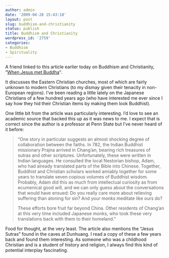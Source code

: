 ```yaml
---
author: admin
date: '2009-04-28 15:43:18'
layout: post
slug: buddhism-and-christianity
status: publish
title: Buddhism and Christianity
wordpress_id: '2759'
categories:
- Buddhism
- Spirituality
---
```

<p>A friend linked to this article earlier today on Buddhism and Christianity, &#8220;<a href="http://www.boston.com/bostonglobe/ideas/articles/2008/12/14/when_jesus_met_buddha/?page=full">When Jesus met Buddha</a>&#8220;. </p>
<p>It discusses the Eastern Christian churches, most of which are fairly unknown to modern Christians (to my dismay given their tenacity in non-European regions). I&#8217;ve been reading a little lately on the Japanese Christians of a few hundred years ago (who have interested me ever since I say how they hid their Christian items by making them look Buddhist). </p>
<p>One little bit from the article was particularly interesting. I&#8217;d love to see an academic source that backed this up as it was news to me. I expect that is correct since the author is a professor at Penn State but I&#8217;ve never heard of it before:</p>
<blockquote><p>&#8220;One story in particular suggests an almost shocking degree of collaboration between the faiths. In 782, the Indian Buddhist missionary Prajna arrived in Chang&#8217;an, bearing rich treasures of sutras and other scriptures. Unfortunately, these were written in Indian languages. He consulted the local Nestorian bishop, Adam, who had already translated parts of the Bible into Chinese. Together, Buddhist and Christian scholars worked amiably together for some years to translate seven copious volumes of Buddhist wisdom. Probably, Adam did this as much from intellectual curiosity as from ecumenical good will, and we can only guess about the conversations that would have ensued: Do you really care more about relieving suffering than atoning for sin? And your monks meditate like ours do?</p>
<p>These efforts bore fruit far beyond China. Other residents of Chang&#8217;an at this very time included Japanese monks, who took these very translations back with them to their homeland.&#8221;</p></blockquote>
<p>Food for thought, at the very least. The article also mentions the &#8220;Jesus Sutras&#8221; found in the caves at Dunhuang. I read a copy of these a few years back and found them interesting. As someone who was a childhood Christian and is a student of history and religion, I always find this kind of potential interplay fascinating.</p>
